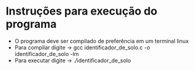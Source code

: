 
#				  Instruções para execução do programa
 

*  O programa deve ser compilado de preferência em um terminal linux
*  Para compilar digite -> gcc identificador_de_solo.c -o identificador_de_solo -lm
*  Para executar digite -> ./identificador_de_solo
